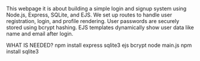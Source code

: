 This webpage it is about building a simple login and signup system using Node.js, Express, SQLite, and EJS.
We set up routes to handle user registration, login, and profile rendering.
User passwords are securely stored using bcrypt hashing.
EJS templates dynamically show user data like name and email after login.


WHAT IS NEEDED?
npm install express sqlite3 ejs bcrypt
node main.js
npm install sqlite3

